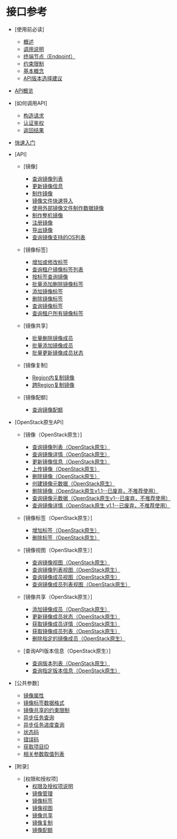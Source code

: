 # 接口参考

-   [使用前必读]
    -   [概述](概述.md)
    -   [调用说明](调用说明.md)
    -   [终端节点（Endpoint）](终端节点（Endpoint）.md)
    -   [约束限制](约束限制.md)
    -   [基本概念](基本概念.md)
    -   [API版本选择建议](API版本选择建议.md)

-   [API概览](API概览.md)
-   [如何调用API]
    -   [构造请求](构造请求.md)
    -   [认证鉴权](认证鉴权.md)
    -   [返回结果](返回结果.md)

-   [快速入门](快速入门.md)
-   [API]
    -   [镜像]
        -   [查询镜像列表](查询镜像列表.md)
        -   [更新镜像信息](更新镜像信息.md)
        -   [制作镜像](制作镜像.md)
        -   [镜像文件快速导入](镜像文件快速导入.md)
        -   [使用外部镜像文件制作数据镜像](使用外部镜像文件制作数据镜像.md)
        -   [制作整机镜像](制作整机镜像.md)
        -   [注册镜像](注册镜像.md)
        -   [导出镜像](导出镜像.md)
        -   [查询镜像支持的OS列表](查询镜像支持的OS列表.md)

    -   [镜像标签]
        -   [增加或修改标签](增加或修改标签.md)
        -   [查询租户镜像标签列表](查询租户镜像标签列表.md)
        -   [按标签查询镜像](按标签查询镜像.md)
        -   [批量添加删除镜像标签](批量添加删除镜像标签.md)
        -   [添加镜像标签](添加镜像标签.md)
        -   [删除镜像标签](删除镜像标签.md)
        -   [查询镜像标签](查询镜像标签.md)
        -   [查询租户所有镜像标签](查询租户所有镜像标签.md)

    -   [镜像共享]
        -   [批量删除镜像成员](批量删除镜像成员.md)
        -   [批量添加镜像成员](批量添加镜像成员.md)
        -   [批量更新镜像成员状态](批量更新镜像成员状态.md)

    -   [镜像复制]
        -   [Region内复制镜像](Region内复制镜像.md)
        -   [跨Region复制镜像](跨Region复制镜像.md)

    -   [镜像配额]
        -   [查询镜像配额](查询镜像配额.md)


-   [OpenStack原生API]
    -   [镜像（OpenStack原生）]
        -   [查询镜像列表（OpenStack原生）](查询镜像列表（OpenStack原生）.md)
        -   [查询镜像详情（OpenStack原生）](查询镜像详情（OpenStack原生）.md)
        -   [更新镜像信息（OpenStack原生）](更新镜像信息（OpenStack原生）.md)
        -   [上传镜像（OpenStack原生）](上传镜像（OpenStack原生）.md)
        -   [删除镜像（OpenStack原生）](删除镜像（OpenStack原生）.md)
        -   [创建镜像元数据（OpenStack原生）](创建镜像元数据（OpenStack原生）.md)
        -   [删除镜像（OpenStack原生v1.1--已废弃，不推荐使用）](删除镜像（OpenStack原生v1-1--已废弃-不推荐使用）.md)
        -   [查询镜像元数据（OpenStack原生v1--已废弃，不推荐使用）](查询镜像元数据（OpenStack原生v1--已废弃-不推荐使用）.md)
        -   [查询镜像详情（OpenStack原生 v1.1--已废弃，不推荐使用）](查询镜像详情（OpenStack原生-v1-1--已废弃-不推荐使用）.md)

    -   [镜像标签（OpenStack原生）]
        -   [增加标签（OpenStack原生）](增加标签（OpenStack原生）.md)
        -   [删除标签（OpenStack原生）](删除标签（OpenStack原生）.md)

    -   [镜像视图（OpenStack原生）]
        -   [查询镜像视图（OpenStack原生）](查询镜像视图（OpenStack原生）.md)
        -   [查询镜像列表视图（OpenStack原生）](查询镜像列表视图（OpenStack原生）.md)
        -   [查询镜像成员视图（OpenStack原生）](查询镜像成员视图（OpenStack原生）.md)
        -   [查询镜像成员列表视图（OpenStack原生）](查询镜像成员列表视图（OpenStack原生）.md)

    -   [镜像共享（OpenStack原生）]
        -   [添加镜像成员（OpenStack原生）](添加镜像成员（OpenStack原生）.md)
        -   [更新镜像成员状态（OpenStack原生）](更新镜像成员状态（OpenStack原生）.md)
        -   [获取镜像成员详情（OpenStack原生）](获取镜像成员详情（OpenStack原生）.md)
        -   [获取镜像成员列表（OpenStack原生）](获取镜像成员列表（OpenStack原生）.md)
        -   [删除指定的镜像成员（OpenStack原生）](删除指定的镜像成员（OpenStack原生）.md)

    -   [查询API版本信息（OpenStack原生）]
        -   [查询版本列表（OpenStack原生）](查询版本列表（OpenStack原生）.md)
        -   [查询指定版本信息（OpenStack原生）](查询指定版本信息（OpenStack原生）.md)


-   [公共参数]
    -   [镜像属性](镜像属性.md)
    -   [镜像标签数据格式](镜像标签数据格式.md)
    -   [镜像共享的约束限制](镜像共享的约束限制.md)
    -   [异步任务查询](异步任务查询.md)
    -   [异步任务进度查询](异步任务进度查询.md)
    -   [状态码](状态码.md)
    -   [错误码](错误码.md)
    -   [获取项目ID](获取项目ID.md)
    -   [相关参数取值列表](相关参数取值列表.md)

-   [附录]
    -   [权限和授权项]
        -   [权限及授权项说明](权限及授权项说明.md)
        -   [镜像管理](镜像管理.md)
        -   [镜像标签](镜像标签-0.md)
        -   [镜像视图](镜像视图.md)
        -   [镜像共享](镜像共享-1.md)
        -   [镜像复制](镜像复制-2.md)
        -   [镜像配额](镜像配额-3.md)

